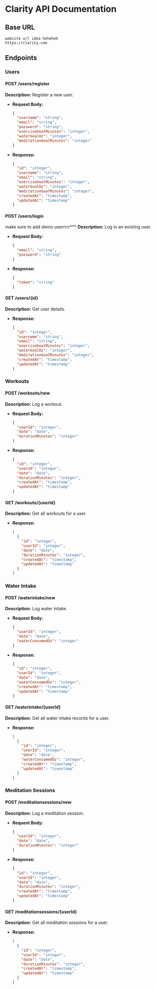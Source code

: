 # Clarity API Documentation

## Base URL
```
website url idea heheheh
https://clarity.com
```

## Endpoints

### Users

#### POST /users/register
**Description:** Register a new user.
- **Request Body:**
  ```json
  {
    "username": "string",
    "email": "string",
    "password": "string",
    "exerciseGoalMinutes": "integer",
    "waterGoalOz": "integer",
    "meditationGoalMinutes": "integer"
  }
  ```
- **Response:**
  ```json
  {
    "id": "integer",
    "username": "string",
    "email": "string",
    "exerciseGoalMinutes": "integer",
    "waterGoalOz": "integer",
    "meditationGoalMinutes": "integer",
    "createdAt": "timestamp",
    "updatedAt": "timestamp"
  }
  ```

#### POST /users/login 
make sure to add demo userrrrr***
**Description:** Log in an existing user.
- **Request Body:**
  ```json
  {
    "email": "string",
    "password": "string"
  }
  ```
- **Response:**
  ```json
  {
    "token": "string"
  }
  ```

#### GET /users/{id}
**Description:** Get user details.
- **Response:**
  ```json
  {
    "id": "integer",
    "username": "string",
    "email": "string",
    "exerciseGoalMinutes": "integer",
    "waterGoalOz": "integer",
    "meditationGoalMinutes": "integer",
    "createdAt": "timestamp",
    "updatedAt": "timestamp"
  }
  ```

### Workouts

#### POST /workouts/new
**Description:** Log a workout.
- **Request Body:**
  ```json
  {
    "userId": "integer",
    "date": "date",
    "durationMinutes": "integer"
  }
  ```
- **Response:**
  ```json
  {
    "id": "integer",
    "userId": "integer",
    "date": "date",
    "durationMinutes": "integer",
    "createdAt": "timestamp",
    "updatedAt": "timestamp"
  }
  ```

#### GET /workouts/{userId}
**Description:** Get all workouts for a user.
- **Response:**
  ```json
  [
    {
      "id": "integer",
      "userId": "integer",
      "date": "date",
      "durationMinutes": "integer",
      "createdAt": "timestamp",
      "updatedAt": "timestamp"
    }
  ]
  ```

### Water Intake

#### POST /waterintake/new
**Description:** Log water intake.
- **Request Body:**
  ```json
  {
    "userId": "integer",
    "date": "date",
    "waterConsumedOz": "integer"
  }
  ```
- **Response:**
  ```json
  {
    "id": "integer",
    "userId": "integer",
    "date": "date",
    "waterConsumedOz": "integer",
    "createdAt": "timestamp",
    "updatedAt": "timestamp"
  }
  ```

#### GET /waterintake/{userId}
**Description:** Get all water intake records for a user.
- **Response:**
  ```json
  [
    {
      "id": "integer",
      "userId": "integer",
      "date": "date",
      "waterConsumedOz": "integer",
      "createdAt": "timestamp",
      "updatedAt": "timestamp"
    }
  ]
  ```

### Meditation Sessions

#### POST /meditationsessions/new
**Description:** Log a meditation session.
- **Request Body:**
  ```json
  {
    "userId": "integer",
    "date": "date",
    "durationMinutes": "integer"
  }
  ```
- **Response:**
  ```json
  {
    "id": "integer",
    "userId": "integer",
    "date": "date",
    "durationMinutes": "integer",
    "createdAt": "timestamp",
    "updatedAt": "timestamp"
  }
  ```

#### GET /meditationsessions/{userId}
**Description:** Get all meditation sessions for a user.
- **Response:**
  ```json
  [
    {
      "id": "integer",
      "userId": "integer",
      "date": "date",
      "durationMinutes": "integer",
      "createdAt": "timestamp",
      "updatedAt": "timestamp"
    }
  ]
  ```

